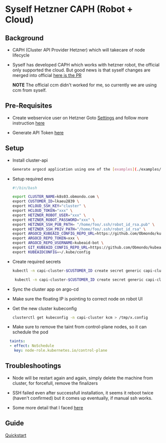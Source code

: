 # Syself Hetzner CAPH (Robot + Cloud)

## Background

* CAPH (Cluster API Provider Hetzner) which will takecare of node lifecycle

* Syself has developed CAPH which works with hetzner robot, the official only supported the cloud.
  But good news is that syself changes are merged into official
  [here is the PR](https://github.com/hetznercloud/hcloud-cloud-controller-manager/pull/561/)

  **NOTE** The official ccm didn't worked for me, so currently we are using ccm from syself.

## Pre-Requisites

* Create webservice user on Hetzner Goto [Settings](https://robot.hetzner.com/preferences/index) and
  follow more instruction
  [here](https://github.com/syself/cluster-api-provider-hetzner/blob/main/docs/topics/preparation.md#preparing-hetzner-robot)

* Generate API Token [here](https://docs.hetzner.com/cloud/api/getting-started/generating-api-token/)

## Setup

* Install cluster-api

  ```sh
  Generate argocd application using one of the [examples](./examples/argocd-application.yaml)
  ```

* Setup required envs

  ```sh
  #!/bin/bash

  export CLUSTER_NAME=k8s03.obmondo.com \
  export CUSTOMER_ID=lkaeu2839 \
  export HCLOUD_SSH_KEY="cluster" \
  export HCLOUD_TOKEN="xxx" \
  export HETZNER_ROBOT_USER="xxx" \
  export HETZNER_ROBOT_PASSWORD="xxx" \
  export HETZNER_SSH_PUB_PATH= "/home/foo/.ssh/robot_id_rsa.pub" \
  export HETZNER_SSH_PRIV_PATH="/home/foo/.ssh/robot_id_rsa" \
  export ARGOCD_KUBEAID_CONFIG_REPO_URL=https://github.com/Obmondo/kubeaid-config-enableit.git \
  export ARGOCD_REPO_TOKEN=xxx \
  export ARGOCD_REPO_USERNAME=kubeaid-bot \
  export GIT_KUBEAID_CONFIG_REPO_URL=https://github.com/Obmondo/kubeaid-config.git \
  export KUBEAIDCONFIG=~/.kube/config
  ```

* Create required secrets

  ```sh
  kubectl -n capi-cluster-$CUSTOMER_ID create secret generic capi-cluster-hetzner --dry-run=client --from-literal=hcloud=$HCLOUD_TOKEN --from-literal=robot-user=$HETZNER_ROBOT_USER --from-literal=robot-password=$HETZNER_ROBOT_PASSWORD -o yaml | kubeseal --controller-name sealed-secrets --controller-namespace system -o yaml > capi-cluster-hetzner.yaml

   kubectl -n capi-cluster-$CUSTOMER_ID create secret generic capi-cluster-robot-ssh --dry-run=client -n capi-cluster --from-literal=sshkey-name=cluster --from-file=ssh-privatekey=$HETZNER_SSH_PRIV_PATH --from-file=ssh-publickey=$HETZNER_SSH_PUB_PATH -o yaml | kubeseal --controller-name sealed-secrets --controller-namespace system -o yaml > capi-cluster-robot-ssh.yaml
  ```

* Sync the cluster app on argo-cd

* Make sure the floating IP is pointing to correct node on robot UI

* Get the new cluster kubeconfig

  ```sh
  clusterctl get kubeconfig -n capi-cluster kcm > /tmp/x.config
  ```

* Make sure to remove the taint from control-plane nodes, so it can schedule the pod

```yaml
  taints:
  - effect: NoSchedule
    key: node-role.kubernetes.io/control-plane
```

## Troubleshootings

* Node will be restart again and again, simply delete the machine from cluster, for forcefull, remove the finalizers

* SSH failed even after successfull installation, it seems it reboot twice (haven't confirmed)
  but it comes up eventually, if manual ssh works.

* Some more detail that I faced [here](https://github.com/syself/cluster-api-provider-hetzner/issues/252)

## Guide

[Quickstart](https://github.com/syself/cluster-api-provider-hetzner/blob/main/docs/topics/quickstart.md)
